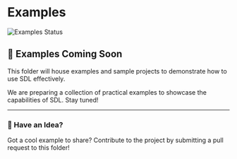 # Examples

![Examples Status](https://img.shields.io/badge/Examples-not_ready-red)

## 🚧 Examples Coming Soon

This folder will house examples and sample projects to demonstrate how to use SDL effectively.

We are preparing a collection of practical examples to showcase the capabilities of SDL. Stay tuned!

---

### 📢 Have an Idea?

Got a cool example to share? Contribute to the project by submitting a pull request to this folder!
